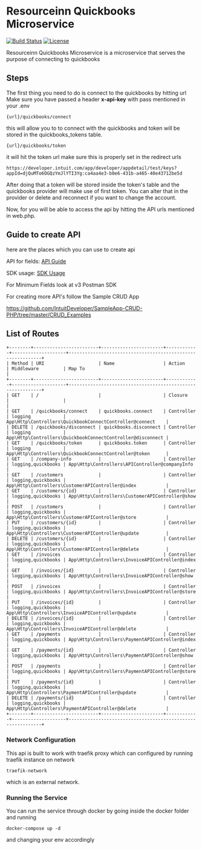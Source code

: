 # Resourceinn Quickbooks Microservice

[![Build Status](https://travis-ci.org/laravel/lumen-framework.svg)](https://travis-ci.org/laravel/lumen-framework)
[![License](https://img.shields.io/packagist/l/laravel/framework)](https://packagist.org/packages/laravel/lumen-framework)

Resourceinn Quickbooks Microservice is a microservice that serves the purpose of connecting to quickbooks

## Steps

The first thing you need to do is connect to the quickbooks by hitting url
Make sure you have passed a header **x-api-key** with pass mentioned in your .env

```
{url}/quickbooks/connect
```

this will allow you to to connect with the quickbooks and token will be stored in the quickbooks_tokens table.

```
{url}/quickbooks/token
```

it will hit the token url make sure this is properly set in the redirect urls

```
https://developer.intuit.com/app/developer/appdetail/test/keys?appId=djQuMTo6OGQzYmJlYTI3Yg:ca4aa4e3-b0e6-431b-a465-40e43712be5d
```
After doing that a token will be stored inside the token's table and the quickbooks provider will make use of first token. You can alter that in the provider or delete and reconnect if you want to change the account.

Now, for you will be able to access the api by hitting the API urls mentioned in web.php.

## Guide to create API

here are the places which you can use to create api

API for fields:
[API Guide](https://developer.intuit.com/app/developer/qbo/docs/api/accounting/all-entities/customer#create-a-customer)

SDK usage:
[SDK Usage](https://intuit.github.io/QuickBooks-V3-PHP-SDK/quickstart.html#sending-requests)

For Minimum Fields look at v3 Postman SDK

For creating more API's follow the Sample CRUD App

https://github.com/IntuitDeveloper/SampleApp-CRUD-PHP/tree/master/CRUD_Examples


## List of Routes
```
+--------+------------------------+-----------------------+------------+--------------------+------------------------------------------------------------+
| Method | URI                    | Name                  | Action     | Middleware         | Map To                                                     |
+--------+------------------------+-----------------------+------------+--------------------+------------------------------------------------------------+
| GET    | /                      |                       | Closure    |                    |                                                            |
| GET    | /quickbooks/connect    | quickbooks.connect    | Controller | logging            | App\Http\Controllers\QuickbookConnectController@connect    |
| DELETE | /quickbooks/disconnect | quickbooks.disconnect | Controller | logging            | App\Http\Controllers\QuickbookConnectController@disconnect |
| GET    | /quickbooks/token      | quickbooks.token      | Controller | logging            | App\Http\Controllers\QuickbookConnectController@token      |
| GET    | /company-info          |                       | Controller | logging,quickbooks | App\Http\Controllers\APIController@companyInfo             |
| GET    | /customers             |                       | Controller | logging,quickbooks | App\Http\Controllers\CustomerAPIController@index           |
| GET    | /customers/{id}        |                       | Controller | logging,quickbooks | App\Http\Controllers\CustomerAPIController@show            |
| POST   | /customers             |                       | Controller | logging,quickbooks | App\Http\Controllers\CustomerAPIController@store           |
| PUT    | /customers/{id}        |                       | Controller | logging,quickbooks | App\Http\Controllers\CustomerAPIController@update          |
| DELETE | /customers/{id}        |                       | Controller | logging,quickbooks | App\Http\Controllers\CustomerAPIController@delete          |
| GET    | /invoices              |                       | Controller | logging,quickbooks | App\Http\Controllers\InvoiceAPIController@index            |
| GET    | /invoices/{id}         |                       | Controller | logging,quickbooks | App\Http\Controllers\InvoiceAPIController@show             |
| POST   | /invoices              |                       | Controller | logging,quickbooks | App\Http\Controllers\InvoiceAPIController@store            |
| PUT    | /invoices/{id}         |                       | Controller | logging,quickbooks | App\Http\Controllers\InvoiceAPIController@update           |
| DELETE | /invoices/{id}         |                       | Controller | logging,quickbooks | App\Http\Controllers\InvoiceAPIController@delete           |
| GET    | /payments              |                       | Controller | logging,quickbooks | App\Http\Controllers\PaymentAPIController@index            |
| GET    | /payments/{id}         |                       | Controller | logging,quickbooks | App\Http\Controllers\PaymentAPIController@show             |
| POST   | /payments              |                       | Controller | logging,quickbooks | App\Http\Controllers\PaymentAPIController@store            |
| PUT    | /payments/{id}         |                       | Controller | logging,quickbooks | App\Http\Controllers\PaymentAPIController@update           |
| DELETE | /payments/{id}         |                       | Controller | logging,quickbooks | App\Http\Controllers\PaymentAPIController@delete           |
+--------+------------------------+-----------------------+------------+--------------------+------------------------------------------------------------+
```

### Network Configuration
This api is built to work with traefik proxy which can configured by running traefik instance on network 
```
traefik-network
```
which is an external network.

### Running the Service
You can run the service through docker by going inside the docker folder and running
```
docker-compose up -d
```
and changing your env accordingly